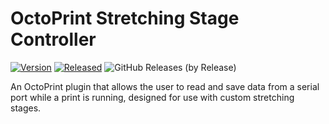 # OctoPrint Stretching Stage Controller

[![Version](https://img.shields.io/badge/dynamic/json.svg?color=brightgreen&label=version&url=https://api.github.com/majohn40/StretchingStageOctoprintPlugin/releases&query=$[0].name)]()
[![Released](https://img.shields.io/badge/dynamic/json.svg?color=brightgreen&label=released&url=https://api.github.com/majohn40/StretchingStageOctoprintPlugin/releases&query=$[0].published_at)]()
![GitHub Releases (by Release)](https://img.shields.io/github/downloads/majohn40/StretchingStageOctoprintPlugin/latest/total.svg)

An OctoPrint plugin that allows the user to read and save data from a serial port while a print is running, designed for use with custom stretching stages.



